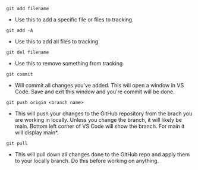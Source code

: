 `git add filename`

- Use this to add a specific file or files to tracking.

`git add -A` 

- Use this to add all files to tracking.

`git del filename`

- Use this to remove something from tracking

`git commit`

- Will commit all changes you've added. This will open a window in VS Code. Save and exit this window and you're commit will be done. 

`git push origin <branch name>`

- This will push your changes to the GitHub repository from the brach you are working in locally. Unless you change the branch, it will likely be main. Bottom left corner of VS Code will show the branch. For main it will display main*.

`git pull`

- This will pull down all changes done to the GitHub repo and apply them to your locally branch. Do this before working on anything. 

